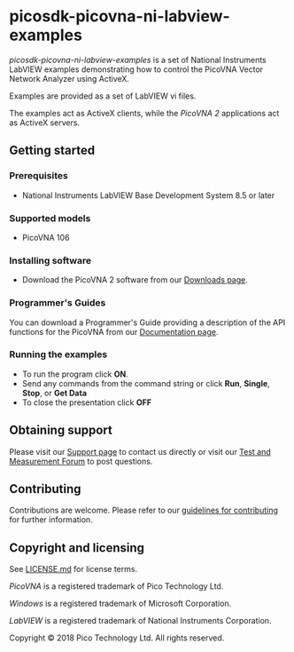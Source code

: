# picosdk-picovna-ni-labview-examples

*picosdk-picovna-ni-labview-examples* is a set of National Instruments LabVIEW examples demonstrating how to control the PicoVNA Vector Network Analyzer using ActiveX.

Examples are provided as a set of LabVIEW vi files.

The examples act as ActiveX clients, while the *PicoVNA 2* applications act as ActiveX servers.

## Getting started

### Prerequisites

* National Instruments LabVIEW Base Development System 8.5 or later 

### Supported models

* PicoVNA 106

### Installing software

* Download the PicoVNA 2 software from our [Downloads page](https://www.picotech.com/downloads).

### Programmer's Guides

You can download a Programmer's Guide providing a description of the API functions for the PicoVNA from our [Documentation page](https://www.picotech.com/library/documentation).

### Running the examples

* To run the program click **ON**. 
* Send any commands from the command string or click **Run**, **Single**, **Stop**, or **Get Data**
* To close the presentation click **OFF**

## Obtaining support

Please visit our [Support page](https://www.picotech.com/tech-support) to contact us directly or visit our [Test and Measurement Forum](https://www.picotech.com/support/forum20.html) to post questions.

## Contributing

Contributions are welcome. Please refer to our [guidelines for contributing](.github/CONTRIBUTING.md) for further information.

## Copyright and licensing 

See [LICENSE.md](LICENSE.md) for license terms.

*PicoVNA* is a registered trademark of Pico Technology Ltd. 

*Windows* is a registered trademark of Microsoft Corporation.

*LabVIEW* is a registered trademark of National Instruments Corporation.

Copyright © 2018 Pico Technology Ltd. All rights reserved.

